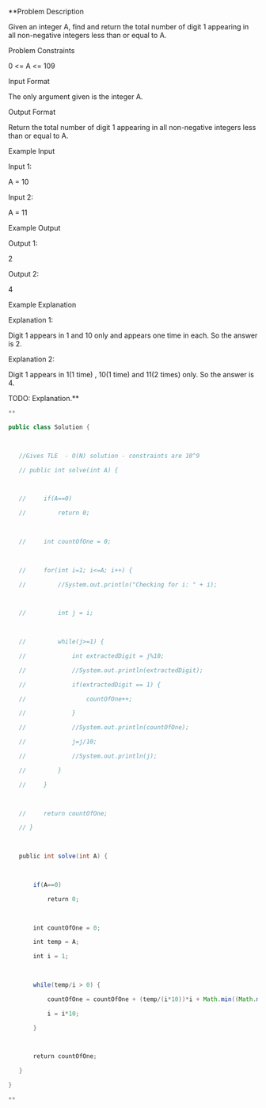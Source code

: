 **Problem Description

Given an integer A, find and return the total number of digit 1 appearing in all non-negative integers less than or equal to A.

  
  
Problem Constraints

0 <= A <= 109

  
  
Input Format

The only argument given is the integer A.

  
  
Output Format

Return the total number of digit 1 appearing in all non-negative integers less than or equal to A.

  
  
Example Input

Input 1:

A = 10

Input 2:

A = 11

  
  
Example Output

Output 1:

2

Output 2:

4

  
  
Example Explanation

Explanation 1:

Digit 1 appears in 1 and 10 only and appears one time in each. So the answer is 2.

Explanation 2:

Digit 1 appears in 1(1 time) , 10(1 time) and 11(2 times) only. So the answer is 4.

  

TODO: Explanation.**

```java
**

public class Solution {

  

   //Gives TLE  - O(N) solution - constraints are 10^9

   // public int solve(int A) {

  

   //     if(A==0)

   //         return 0;

  

   //     int countOfOne = 0;

  

   //     for(int i=1; i<=A; i++) {

   //         //System.out.println("Checking for i: " + i);

  

   //         int j = i;

  

   //         while(j>=1) {

   //             int extractedDigit = j%10;

   //             //System.out.println(extractedDigit);

   //             if(extractedDigit == 1) {

   //                 countOfOne++;

   //             }

   //             //System.out.println(countOfOne);

   //             j=j/10;

   //             //System.out.println(j);

   //         }

   //     }

  

   //     return countOfOne;

   // }

  

   public int solve(int A) {

  

       if(A==0)

           return 0;

  

       int countOfOne = 0;

       int temp = A;

       int i = 1;

  

       while(temp/i > 0) {

           countOfOne = countOfOne + (temp/(i*10))*i + Math.min((Math.max((temp%(i*10))-(i-1),0)),i);

           i = i*10;

       }

  

       return countOfOne;

   }

}

**
```